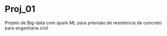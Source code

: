 # Proj_01
Projeto de Big-data com spark ML para previsão de resistencia de concreto para engenharia civil
